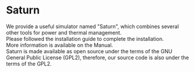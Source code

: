 # Saturn
We provide a useful simulator named "Saturn", which combines several other tools for power and thermal management.<br />
Please followed the installation guide to complete the installation.<br />
More information is available on the Manual.<br />
Saturn is made available as open source under the terms of the GNU General Public License (GPL2), therefore, our source code is also under the terms of the GPL2.
